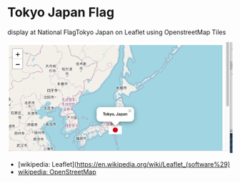  Tokyo Japan Flag
===============

display  at National FlagTokyo Japan on Leaflet using OpenstreetMap Tiles

![tokyo japan](https://github.com/ohwada/World_Countries/blob/main/leaflet/tokyo_japan_flag/screenshots/tokyo_japan_flag.png)


- [wikipedia: Leaflet](https://en.wikipedia.org/wiki/Leaflet_(software%29)
- [wikipedia: OpenStreetMap](https://en.wikipedia.org/wiki/OpenStreetMap)

